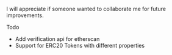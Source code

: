 I will appreciate if someone wanted to collaborate me for future improvements.

Todo
- Add verification api for etherscan
- Support for ERC20 Tokens with different properties